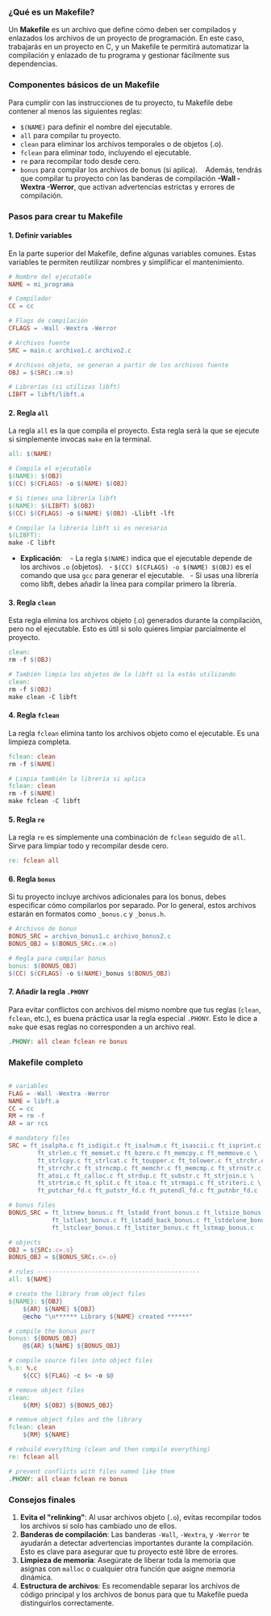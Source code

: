 ### ¿Qué es un Makefile?

Un **Makefile** es un archivo que define cómo deben ser compilados y enlazados los archivos de un proyecto de programación. En este caso, trabajarás en un proyecto en C, y un Makefile te permitirá automatizar la compilación y enlazado de tu programa y gestionar fácilmente sus dependencias.

### Componentes básicos de un Makefile

Para cumplir con las instrucciones de tu proyecto, tu Makefile debe contener al menos las siguientes reglas:

- `$(NAME)` para definir el nombre del ejecutable.
- `all` para compilar tu proyecto.
- `clean` para eliminar los archivos temporales o de objetos (.o).
- `fclean` para eliminar todo, incluyendo el ejecutable.
- `re` para recompilar todo desde cero.
- `bonus` para compilar los archivos de bonus (si aplica).
  
Además, tendrás que compilar tu proyecto con las banderas de compilación **-Wall -Wextra -Werror**, que activan advertencias estrictas y errores de compilación.

### Pasos para crear tu Makefile

#### 1. Definir variables

En la parte superior del Makefile, define algunas variables comunes. Estas variables te permiten reutilizar nombres y simplificar el mantenimiento.

```makefile
# Nombre del ejecutable
NAME = mi_programa

# Compilador
CC = cc

# Flags de compilación
CFLAGS = -Wall -Wextra -Werror

# Archivos fuente
SRC = main.c archivo1.c archivo2.c

# Archivos objeto, se generan a partir de los archivos fuente
OBJ = $(SRC:.c=.o)

# Librerías (si utilizas libft)
LIBFT = libft/libft.a
```

#### 2. Regla `all`

La regla `all` es la que compila el proyecto. Esta regla será la que se ejecute si simplemente invocas `make` en la terminal.

```makefile
all: $(NAME)

# Compila el ejecutable
$(NAME): $(OBJ)
$(CC) $(CFLAGS) -o $(NAME) $(OBJ)

# Si tienes una librería libft
$(NAME): $(LIBFT) $(OBJ)
$(CC) $(CFLAGS) -o $(NAME) $(OBJ) -Llibft -lft

# Compilar la librería libft si es necesario
$(LIBFT):
make -C libft
```

- **Explicación**: 
  - La regla `$(NAME)` indica que el ejecutable depende de los archivos `.o` (objetos).
  - `$(CC) $(CFLAGS) -o $(NAME) $(OBJ)` es el comando que usa `gcc` para generar el ejecutable.
  - Si usas una librería como libft, debes añadir la línea para compilar primero la librería.

#### 3. Regla `clean`

Esta regla elimina los archivos objeto (.o) generados durante la compilación, pero no el ejecutable. Esto es útil si solo quieres limpiar parcialmente el proyecto.

```makefile
clean:
rm -f $(OBJ)

# También limpia los objetos de la libft si la estás utilizando
clean:
rm -f $(OBJ)
make clean -C libft
```

#### 4. Regla `fclean`

La regla `fclean` elimina tanto los archivos objeto como el ejecutable. Es una limpieza completa.

```makefile
fclean: clean
rm -f $(NAME)

# Limpia también la librería si aplica
fclean: clean
rm -f $(NAME)
make fclean -C libft
```

#### 5. Regla `re`

La regla `re` es simplemente una combinación de `fclean` seguido de `all`. Sirve para limpiar todo y recompilar desde cero.

```makefile
re: fclean all
```

#### 6. Regla `bonus`

Si tu proyecto incluye archivos adicionales para los bonus, debes especificar cómo compilarlos por separado. Por lo general, estos archivos estarán en formatos como `_bonus.c` y `_bonus.h`.

```makefile
# Archivos de bonus
BONUS_SRC = archivo_bonus1.c archivo_bonus2.c
BONUS_OBJ = $(BONUS_SRC:.c=.o)

# Regla para compilar bonus
bonus: $(BONUS_OBJ)
$(CC) $(CFLAGS) -o $(NAME)_bonus $(BONUS_OBJ)
```

#### 7. Añadir la regla `.PHONY`

Para evitar conflictos con archivos del mismo nombre que tus reglas (`clean`, `fclean`, etc.), es buena práctica usar la regla especial `.PHONY`. Esto le dice a `make` que esas reglas no corresponden a un archivo real.

```makefile
.PHONY: all clean fclean re bonus
```

### Makefile completo


```makefile

# variables
FLAG = -Wall -Wextra -Werror
NAME = libft.a
CC = cc
RM = rm -f
AR = ar rcs

# mandatory files
SRC = ft_isalpha.c ft_isdigit.c ft_isalnum.c ft_isascii.c ft_isprint.c \
		ft_strlen.c ft_memset.c ft_bzero.c ft_memcpy.c ft_memmove.c \
		ft_strlcpy.c ft_strlcat.c ft_toupper.c ft_tolower.c ft_strchr.c \
		ft_strrchr.c ft_strncmp.c ft_memchr.c ft_memcmp.c ft_strnstr.c \
		ft_atoi.c ft_calloc.c ft_strdup.c ft_substr.c ft_strjoin.c \
		ft_strtrim.c ft_split.c ft_itoa.c ft_strmapi.c ft_striteri.c \
		ft_putchar_fd.c ft_putstr_fd.c ft_putendl_fd.c ft_putnbr_fd.c

# bonus files
BONUS_SRC = ft_lstnew_bonus.c ft_lstadd_front_bonus.c ft_lstsize_bonus.c \
			ft_lstlast_bonus.c ft_lstadd_back_bonus.c ft_lstdelone_bonus.c \
			ft_lstclear_bonus.c ft_lstiter_bonus.c ft_lstmap_bonus.c

# objects
OBJ = ${SRC:.c=.o}
BONUS_OBJ = ${BONUS_SRC:.c=.o}

# rules ---------------------------------------------
all: ${NAME}

# create the library from object files
${NAME}: ${OBJ}
	${AR} ${NAME} ${OBJ}
	@echo "\n****** Library ${NAME} created ******"

# compile the bonus part
bonus: ${BONUS_OBJ}
	@${AR} ${NAME} ${BONUS_OBJ}

# compile source files into object files
%.o: %.c
	${CC} ${FLAG} -c $< -o $@

# remove object files
clean:
	${RM} ${OBJ} ${BONUS_OBJ}

# remove object files and the library
fclean: clean
	${RM} ${NAME}

# rebuild everything (clean and then compile everything)
re: fclean all

# prevent conflicts with files named like them
.PHONY: all clean fclean re bonus
```

### Consejos finales

1. **Evita el "relinking"**: Al usar archivos objeto (`.o`), evitas recompilar todos los archivos si solo has cambiado uno de ellos.
2. **Banderas de compilación**: Las banderas `-Wall`, `-Wextra`, y `-Werror` te ayudarán a detectar advertencias importantes durante la compilación. Esto es clave para asegurar que tu proyecto esté libre de errores.
3. **Limpieza de memoria**: Asegúrate de liberar toda la memoria que asignas con `malloc` o cualquier otra función que asigne memoria dinámica.
4. **Estructura de archivos**: Es recomendable separar los archivos de código principal y los archivos de bonus para que tu Makefile pueda distinguirlos correctamente.
